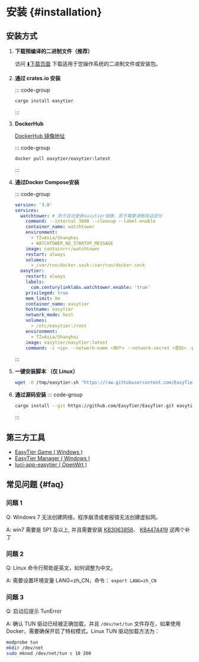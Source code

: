 # 安装 {#installation}

## 安装方式

1. **下载预编译的二进制文件（推荐）**

   访问 [⬇️下载页面](./download) 下载适用于您操作系统的二进制文件或安装包。

2. **通过 crates.io 安装**

   ::: code-group

   ```sh [cargo]
   cargo install easytier
   ```

   :::

3. **DockerHub**

   [DockerHub 镜像地址](https://hub.docker.com/layers/easytier/easytier)

   ::: code-group

   ```sh [docker]
   docker pull easytier/easytier:latest
   ```

   :::

4. **通过Docker Compose安装**

   ::: code-group

   ```yaml [docker-compose.yml]
   version: '3.8'
   services:
     watchtower: # 用于自动更新easytier镜像，若不需要请删除这部分
       command: --interval 3600 --cleanup --label-enable
       container_name: watchtower
       environment:
         - TZ=Asia/Shanghai
         - WATCHTOWER_NO_STARTUP_MESSAGE
       image: containrrr/watchtower
       restart: always
       volumes:
         - /var/run/docker.sock:/var/run/docker.sock
     easytier:
       restart: always
       labels:
         com.centurylinklabs.watchtower.enable: 'true'
       privileged: true
       mem_limit: 0m
       container_name: easytier
       hostname: easytier
       network_mode: host
       volumes:
         - /etc/easytier:/root
       environment:
         - TZ=Asia/Shanghai
       image: easytier/easytier:latest
       command: -i <ip> --network-name <用户> --network-secret <密码> -p tcp://<服务器地址>:11010
   ```

   :::

5. **一键安装脚本 （仅 Linux）**

   ```bash
   wget -O /tmp/easytier.sh "https://raw.githubusercontent.com/EasyTier/EasyTier/main/script/install.sh" && bash /tmp/easytier.sh install
   ```

6. **通过源码安装**
   ::: code-group

   ```sh [cargo]
   cargo install --git https://github.com/EasyTier/EasyTier.git easytier
   ```

   :::

## 第三方工具

- [EasyTier Game ( Windows )](/guide/gui/easytier-game)
- [EasyTier Manager ( Windows )](/guide/gui/easytier-manager)
- [luci-app-easytier ( OpenWrt )](https://github.com/EasyTier/luci-app-easytier)

## 常见问题 {#faq}

### 问题 1

Q: Windows 7 无法创建网络，程序崩溃或者报错无法创建虚拟网。

A: win7 需要是 SP1 及以上, 并且需要安装 [KB3063858](https://www.microsoft.com/en-us/download/details.aspx?id=47409)、 [KB4474419](https://www.catalog.update.microsoft.com/search.aspx?q=KB4474419) 这两个补丁

### 问题 2

Q: Linux 命令行帮助是英文，如何调整为中文。

A: 需要设置环境变量 LANG=zh_CN，命令： `export LANG=zh_CN`

### 问题 3

Q: 启动后提示 TunError

A: 确认 TUN 驱动已经被正确加载，并且 `/dev/net/tun` 文件存在，如果使用 Docker，需要确保开启了特权模式。Linux TUN 驱动加载方法为：

```bash
modprobe tun
mkdir /dev/net
sudo mknod /dev/net/tun c 10 200
```
